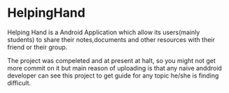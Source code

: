 # HelpingHand 

Helping Hand is a Android Application which allow its users(mainly students) to share their notes,documents and other resources with their friend or their group.

The project was compeleted and at present at halt, so you might not get more commit on it but main reason of uploading is that any naive anddroid developer can see this project to get guide for any topic he/she is finding difficult. 
